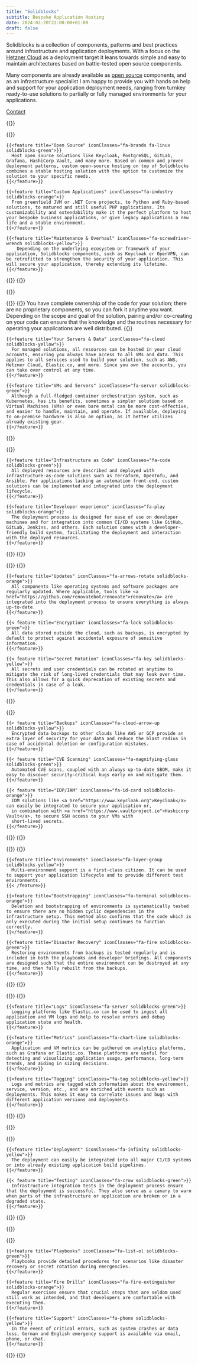 ```yaml
---
title: "Solidblocks"
subtitle: Bespoke Application Hosting
date: 2024-02-20T22:00:00+01:00
draft: false
---
```


<script>var LHC_API = LHC_API||{};
LHC_API.args = {mode:'widget',lhc_base_url:'https://solidblocks.livehelperchat.com/',wheight:450,wwidth:350,pheight:520,pwidth:500,domain:'solidblocks.de',fresh:true,leaveamessage:true,department:["1"],check_messages:false,proactive:false,lang:'eng/'};
(function() {
var po = document.createElement('script'); po.type = 'text/javascript'; po.setAttribute('crossorigin','anonymous'); po.async = true;
var date = new Date();po.src = 'https://solidblocks.livehelperchat.com/design/defaulttheme/js/widgetv2/index.js?'+(""+date.getFullYear() + date.getMonth() + date.getDate());
var s = document.getElementsByTagName('script')[0]; s.parentNode.insertBefore(po, s);
})();
</script>

<div class="container">
  
  Solidblocks is a collection of components, patterns and best practices around infrastructure and application deployments.
  With a focus on the [Hetzner Cloud](https://cloud.hetzner.com) as a deployment target it leans towards simple and easy
  to maintain architectures based on battle-tested open source components.

  Many components are already available as [open source](https://github.com/pellepelster/solidblocks) components, and as an
  infrastructure specialist I am happy to provide you with hands on help and support for your application deployment
  needs, ranging from turnkey ready-to-use solutions to partially or fully managed environments for your applications.
  
  <div class="container d-flex justify-content-center py-4">
      <a href="/contact/" class="btn btn-lg col-4 my-3 btn-primary align-self-center">
          <i class="fas fa-mail-bulk"></i>
          Contact
      </a>
  </div>

</div>

<div class="feature-divider"></div>

{{<feature-container title="Hosting">}}

  {{<feature-row>}}

    {{<feature title="Open Source" iconClasses="fa-brands fa-linux solidblocks-green">}}
      Host open source solutions like Keycloak, PostgreSQL, GitLab, Grafana, HashiCorp Vault, and many more. Based on common and proven deployment patterns, custom open-source hosting on top of Solidblocks combines a stable hosting solution with the option to customize the solution to your specific needs.    
    {{</feature>}}
    
    {{<feature title="Custom Applications" iconClasses="fa-industry solidblocks-orange">}}
      From greenfield JVM or .NET Core projects, to Python and Ruby-based solutions, to matured and still useful PHP applications. Its customizability and extendability make it the perfect platform to host your bespoke business applications, or give legacy applications a new life and a stable environment.
    {{</feature>}}

    {{<feature title="Maintenance & Overhaul" iconClasses="fa-screwdriver-wrench solidblocks-yellow">}}
        Depending on the underlying ecosystem or framework of your application, Solidblocks components, such as Keycloak or OpenVPN, can be retrofitted to strengthen the security of your application. This will secure your application, thereby extending its lifetime.
    {{</feature>}}

  {{</feature-row>}}
{{</feature-container>}}

<div class="feature-divider"></div>
{{<feature-container title="Simplicity">}}

{{<feature-row>}}
    {{<feature title="Your code" iconClasses="fa-code-branch solidblocks-orange">}}
      You have complete ownership of the code for your solution; there are no proprietary components, so you can fork it anytime you want. Depending on the scope and goal of the solution, pairing and/or co-creating on your code can ensure that the knowledge and the routines necessary for operating your applications are well distributed.
    {{</feature>}}
    
    {{<feature title="Your Servers & Data" iconClasses="fa-cloud solidblocks-yellow">}}
      For managed solutions, all resources can be hosted in your cloud accounts, ensuring you always have access to all VMs and data. This applies to all services used to build your solution, such as AWS, Hetzner Cloud, Elastic.co, and more. Since you own the accounts, you can take over control at any time.
    {{</feature>}}

    {{<feature title="VMs and Servers" iconClasses="fa-server solidblocks-green">}}
      Although a full-fledged container orchestration system, such as Kubernetes, has its benefits, sometimes a simpler solution based on Virtual Machines (VMs) or even bare metal can be more cost-effective, and easier to handle, maintain, and operate. If available, deploying to on-premise hardware is also an option, as it better utilizes already existing gear.
    {{</feature>}}


  {{</feature-row>}}

  {{<feature-row>}}

    {{<feature title="Infrastructure as Code" iconClasses="fa-code solidblocks-green">}}
      All deployed resources are described and deployed with infrastructure-as-code solutions such as Terraform, OpenTofu, and Ansible. For applications lacking an automation front-end, custom solutions can be implemented and integrated into the deployment lifecycle.
    {{</feature>}}
    
    {{<feature title="Developer experience" iconClasses="fa-play solidblocks-orange">}}
      The deployment process is designed for ease of use on developer machines and for integration into common CI/CD systems like GitHub, GitLab, Jenkins, and others. Each solution comes with a developer-friendly build system, facilitating the deployment and interaction with the deployed resources.
    {{</feature>}}

  {{</feature-row>}}
{{</feature-container>}}

<div class="feature-divider"></div>

{{<feature-container title="Security & Data Safety">}}
  {{<feature-row>}}
    
    {{<feature title="Updates" iconClasses="fa-arrows-rotate solidblocks-orange">}}
      All components like operating systems and software packages are regularly updated. Where applicable, tools like <a href="https://github.com/renovatebot/renovate">renovate</a> are integrated into the deployment process to ensure everything is always up-to-date.
    {{</feature>}}
    
    {{< feature title="Encryption" iconClasses="fa-lock solidblocks-green">}}
      All data stored outside the cloud, such as backups, is encrypted by default to protect against accidental exposure of sensitive information.
    {{</feature>}}
    
    {{< feature title="Secret Rotation" iconClasses="fa-key solidblocks-yellow">}}
      All secrets and user credentials can be rotated at anytime to mitigate the risk of long-lived credentials that may leak over time. This also allows for a quick deprecation of existing secrets and credentials in case of a leak. 
    {{</feature>}}
    
  {{</feature-row>}}

  {{<feature-row>}}

    {{< feature title="Backups" iconClasses="fa-cloud-arrow-up solidblocks-yellow">}}
      Encrypted data backups to other clouds like AWS or GCP provide an extra layer of security for your data and reduce the blast radius in case of accidental deletion or configuration mistakes. 
    {{</feature>}}

    {{< feature title="CVE Scanning" iconClasses="fa-magnifying-glass solidblocks-green">}}
      Automated CVE scans, coupled with an always up-to-date SBOM, make it easy to discover security-critical bugs early on and mitigate them.
    {{</feature>}}

    {{< feature title="IDP/IAM" iconClasses="fa-id-card solidblocks-orange">}}
      IDM solutions like <a href="https://www.keycloak.org">Keycloak</a> can easily be integrated to secure your application or, 
      in combination with <a href="https://www.vaultproject.io">Hashicorp Vault</a>, to secure SSH access to your VMs with 
      short-lived secrets.
    {{</feature>}}
    
  {{</feature-row>}}
{{</feature-container>}}

<div class="feature-divider"></div>

{{<feature-container title="Deployment lifecycle" >}}
  {{<feature-row>}}

    {{<feature title="Environments" iconClasses="fa-layer-group solidblocks-yellow">}}
      Multi-environment support is a first-class citizen. It can be used to support your application lifecycle and to provide different test environments.
    {{< /feature>}}
    
    {{<feature title="Bootstrapping" iconClasses="fa-terminal solidblocks-orange">}}
      Deletion and bootstrapping of environments is systematically tested to ensure there are no hidden cyclic dependencies in the infrastructure setup. This method also confirms that the code which is only executed during the initial setup continues to function correctly.
    {{</feature>}}
    
    {{<feature title="Disaster Recovery" iconClasses="fa-fire solidblocks-green">}}
      Restoring environments from backups is tested regularly and is included in both the playbooks and developer briefings. All components are designed such that the entire environment can be destroyed at any time, and then fully rebuilt from the backups.
    {{</feature>}}

  {{</feature-row>}}
{{</feature-container >}}

<div class="feature-divider"></div>

{{<feature-container title="Logging and Monitoring" >}}
  {{<feature-row>}}

    {{<feature title="Logs" iconClasses="fa-server solidblocks-green">}}
      Logging platforms like Elastic.co can be used to ingest all application and VM logs and help to resolve errors and debug application state and health.
    {{</feature>}}

    {{<feature title="Metrics" iconClasses="fa-chart-line solidblocks-orange">}}
      Application and VM metrics can be gathered on analytics platforms, such as Grafana or Elastic.co. These platforms are useful for detecting and visualizing application usage, performance, long-term trends, and aiding in sizing decisions.
    {{</feature>}}

    {{<feature title="Tagging" iconClasses="fa-tag solidblocks-yellow">}}
      Logs and metrics are tagged with information about the environment, service, version, etc., and are enriched with events such as deployments. This makes it easy to correlate issues and bugs with different application versions and deployments.
    {{</feature>}}

  {{</feature-row>}}
{{</feature-container>}}

<div class="feature-divider"></div>

{{<feature-container title="CI/CD" >}}

  {{<feature-row>}}

    {{<feature title="Deployment" iconClasses="fa-infinity solidblocks-yellow">}}
      The deployment can easily be integrated into all major CI/CD systems or into already existing application build pipelines.
    {{</feature>}}

    {{< feature title="Testing" iconClasses="fa-crow solidblocks-green">}}
      Infrastructure integration tests in the deployment process ensure that the deployment is successful. They also serve as a canary to warn when parts of the infrastructure or application are broken or in a degraded state.
    {{</feature>}}

  {{</feature-row>}}
{{</feature-container>}}

<div class="feature-divider"></div>

{{<feature-container title="Documentation & Support" >}}

  {{<feature-row>}}

    {{<feature title="Playbooks" iconClasses="fa-list-ol solidblocks-green">}}
      Playbooks provide detailed procedures for scenarios like disaster recovery or secret rotation during emergencies.
    {{</feature>}}

    {{<feature title="Fire Drills" iconClasses="fa-fire-extinguisher solidblocks-orange">}}
      Regular exercises ensure that crucial steps that are seldom used still work as intended, and that developers are comfortable with executing them.
    {{</feature>}}

    {{<feature title="Support" iconClasses="fa-phone solidblocks-yellow">}}
      In the event of critical errors, such as system crashes or data loss, German and English emergency support is available via email, phone, or chat.
    {{</feature>}}

  {{</feature-row>}}
{{</feature-container>}}

